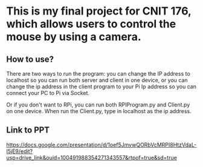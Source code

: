 # This is my final project for CNIT 176, which allows users to control the mouse by using a camera.

## How to use? 
There are two ways to run the program: you can change the IP address to localhost so you can run both server and client in one device, or you can change the ip address in the client program to your Pi Ip address so you can connect your PC to Pi via Socket. 

Or if you don't want to RPi, you can run both RPIProgram.py and Client.py on one device. When run the Client.py, type in localhost as the ip address.

## Link to PPT
https://docs.google.com/presentation/d/1oef5JmvwQORbVcMRPI8HtzVdaL-I5jE9/edit?usp=drive_link&ouid=100491988354271343557&rtpof=true&sd=true